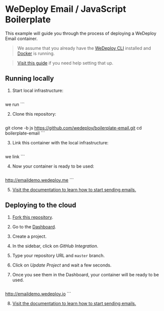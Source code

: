 # WeDeploy Email / JavaScript Boilerplate

This example will guide you through the process of deploying a WeDeploy Email container.

> We assume that you already have the [WeDeploy CLI](https://github.com/wedeploy/cli) installed and [Docker](https://docs.docker.com/docker-for-mac/) is running.

> [Visit this guide](#) if you need help setting that up.

## Running locally

1. Start local infrastructure:

	```sh
we run
	```

2. Clone this repository:

	```sh
git clone -b js https://github.com/wedeploy/boilerplate-email.git
cd boilerplate-email
	```

3. Link this container with the local infrastructure:

	```sh
we link
	```

4. Now your container is ready to be used:

	```
http://emaildemo.wedeploy.me
	```

5. [Visit the documentation to learn how to start sending emails.](#)

## Deploying to the cloud

1. [Fork this repository](https://github.com/wedeploy/boilerplate-email/fork).
2. Go to the [Dashboard](http://dashboard.wedeploy.io).
3. Create a project.
4. In the sidebar, click on *GitHub Integration*.
5. Type your repository URL and `master` branch.
6. Click on *Update Project* and wait a few seconds.
7. Once you see them in the Dashboard, your container will be ready to be used.

	```
http://emaildemo.wedeploy.io
	```

8. [Visit the documentation to learn how to start sending emails.](#)